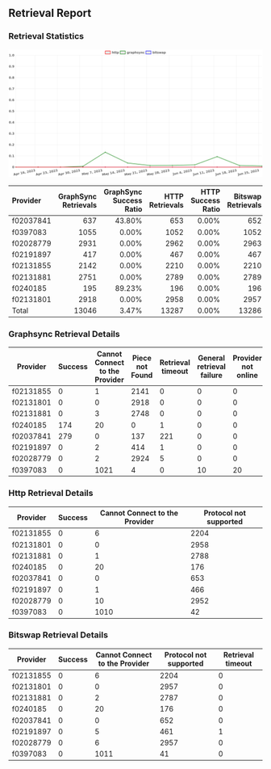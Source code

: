 ## Retrieval Report
### Retrieval Statistics
<img src="https://raw.githubusercontent.com/data-preservation-programs/filplus-checker-assets/main/filecoin-project/filecoin-plus-large-datasets/issues/1637/1688005982830.png"/>

| Provider  | GraphSync Retrievals | GraphSync Success Ratio | HTTP Retrievals | HTTP Success Ratio | Bitswap Retrievals | Bitswap Success Ratio |
| :-------- | -------------------: | ----------------------: | --------------: | -----------------: | -----------------: | --------------------: |
| f02037841 |                  637 |                  43.80% |             653 |              0.00% |                652 |                 0.00% |
| f0397083  |                 1055 |                   0.00% |            1052 |              0.00% |               1052 |                 0.00% |
| f02028779 |                 2931 |                   0.00% |            2962 |              0.00% |               2963 |                 0.00% |
| f02191897 |                  417 |                   0.00% |             467 |              0.00% |                467 |                 0.00% |
| f02131855 |                 2142 |                   0.00% |            2210 |              0.00% |               2210 |                 0.00% |
| f02131881 |                 2751 |                   0.00% |            2789 |              0.00% |               2789 |                 0.00% |
| f0240185  |                  195 |                  89.23% |             196 |              0.00% |                196 |                 0.00% |
| f02131801 |                 2918 |                   0.00% |            2958 |              0.00% |               2957 |                 0.00% |
| Total     |                13046 |                   3.47% |           13287 |              0.00% |              13286 |                 0.00% |

### Graphsync Retrieval Details
| Provider  | Success | Cannot Connect to the Provider | Piece not Found | Retrieval timeout | General retrieval failure | Provider not online |
| --------- | ------- | ------------------------------ | --------------- | ----------------- | ------------------------- | ------------------- |
| f02131855 | 0       | 1                              | 2141            | 0                 | 0                         | 0                   |
| f02131801 | 0       | 0                              | 2918            | 0                 | 0                         | 0                   |
| f02131881 | 0       | 3                              | 2748            | 0                 | 0                         | 0                   |
| f0240185  | 174     | 20                             | 0               | 1                 | 0                         | 0                   |
| f02037841 | 279     | 0                              | 137             | 221               | 0                         | 0                   |
| f02191897 | 0       | 2                              | 414             | 1                 | 0                         | 0                   |
| f02028779 | 0       | 2                              | 2924            | 5                 | 0                         | 0                   |
| f0397083  | 0       | 1021                           | 4               | 0                 | 10                        | 20                  |

### Http Retrieval Details
| Provider  | Success | Cannot Connect to the Provider | Protocol not supported |
| --------- | ------- | ------------------------------ | ---------------------- |
| f02131855 | 0       | 6                              | 2204                   |
| f02131801 | 0       | 0                              | 2958                   |
| f02131881 | 0       | 1                              | 2788                   |
| f0240185  | 0       | 20                             | 176                    |
| f02037841 | 0       | 0                              | 653                    |
| f02191897 | 0       | 1                              | 466                    |
| f02028779 | 0       | 10                             | 2952                   |
| f0397083  | 0       | 1010                           | 42                     |

### Bitswap Retrieval Details
| Provider  | Success | Cannot Connect to the Provider | Protocol not supported | Retrieval timeout |
| --------- | ------- | ------------------------------ | ---------------------- | ----------------- |
| f02131855 | 0       | 6                              | 2204                   | 0                 |
| f02131801 | 0       | 0                              | 2957                   | 0                 |
| f02131881 | 0       | 2                              | 2787                   | 0                 |
| f0240185  | 0       | 20                             | 176                    | 0                 |
| f02037841 | 0       | 0                              | 652                    | 0                 |
| f02191897 | 0       | 5                              | 461                    | 1                 |
| f02028779 | 0       | 6                              | 2957                   | 0                 |
| f0397083  | 0       | 1011                           | 41                     | 0                 |
